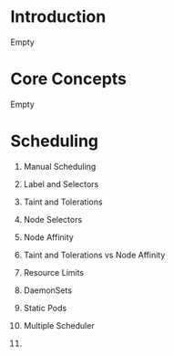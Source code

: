 # Introduction

Empty

# Core Concepts

Empty

# Scheduling 
1. Manual Scheduling
   
2. Label and Selectors

3. Taint and Tolerations

4. Node Selectors

5. Node Affinity

6. Taint and Tolerations vs Node Affinity

7. Resource Limits

8. DaemonSets 

9. Static Pods
    
10. Multiple Scheduler

11. 
